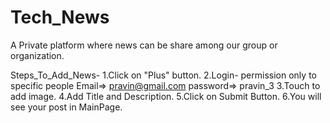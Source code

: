 # Tech_News
A Private platform where news can be share among our group or organization.

Steps_To_Add_News-
1.Click on "Plus" button.
2.Login- permission only to specific people
Email=> pravin@gmail.com
password=> pravin_3
3.Touch to add image.
4.Add Title and Description.
5.Click on Submit Button.
6.You will see your post in MainPage.


